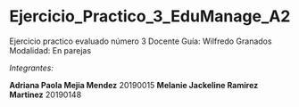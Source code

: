 # Ejercicio_Practico_3_EduManage_A2
Ejercicio practico evaluado número 3 Docente Guía: Wilfredo Granados
Modalidad: En parejas

*Integrantes:* 

**Adriana Paola Mejia Mendez** 20190015
**Melanie Jackeline Ramirez Martinez** 20190148
